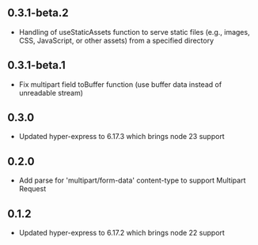 ## 0.3.1-beta.2

* Handling of useStaticAssets function to serve static files (e.g., images, CSS, JavaScript, or other assets) from a specified directory

## 0.3.1-beta.1

* Fix multipart field toBuffer function (use buffer data instead of unreadable stream)

## 0.3.0

* Updated hyper-express to 6.17.3 which brings node 23 support

## 0.2.0

* Add parse for 'multipart/form-data' content-type to support Multipart Request


## 0.1.2

* Updated hyper-express to 6.17.2 which brings node 22 support